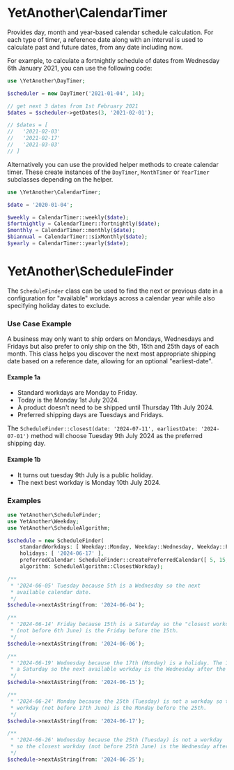 # YetAnother\CalendarTimer

Provides day, month and year-based calendar schedule
calculation. For each type of timer, a reference
date along with an interval is used to calculate past
and future dates, from any date including now.

For example, to calculate a fortnightly schedule of dates
from Wednesday 6th January 2021, you can use the following
code:

```php
use \YetAnother\DayTimer;

$scheduler = new DayTimer('2021-01-04', 14);

// get next 3 dates from 1st February 2021
$dates = $scheduler->getDates(3, '2021-02-01'); 

// $dates = [
//   '2021-02-03'
//   '2021-02-17'
//   '2021-03-03'
// ]
```

Alternatively you can use the provided helper methods to create 
calendar timer. These create instances of the `DayTimer`, `MonthTimer`
or `YearTimer` subclasses depending on the helper.

```php
use \YetAnother\CalendarTimer;

$date = '2020-01-04';

$weekly = CalendarTimer::weekly($date);
$fortnightly = CalendarTimer::fortnightly($date);
$monthly = CalendarTimer::monthly($date);
$biannual = CalendarTimer::sixMonthly($date);
$yearly = CalendarTimer::yearly($date);
```

# YetAnother\ScheduleFinder

The `ScheduleFinder` class can be used to find the next or previous
date in a configuration for "available" workdays across a calendar year
while also specifying holiday dates to exclude.

### Use Case Example

A business may only want to ship orders on Mondays, Wednesdays
and Fridays but also prefer to only ship on the 5th, 15th and 25th days of
each month. This class helps you discover the next most appropriate shipping
date based on a reference date, allowing for an optional "earliest-date".

#### Example 1a

- Standard workdays are Monday to Friday.
- Today is the Monday 1st July 2024.
- A product doesn't need to be shipped until Thursday 11th July 2024.
- Preferred shipping days are Tuesdays and Fridays.

The `ScheduleFinder::closest(date: '2024-07-11', earliestDate: '2024-07-01')`
method will choose Tuesday 9th July 2024 as the preferred shipping day.

#### Example 1b

- It turns out tuesday 9th July is a public holiday.
- The next best workday is Monday 10th July 2024.

### Examples

```php
use YetAnother\ScheduleFinder;
use YetAnother\Weekday;
use YetAnother\ScheduleAlgorithm;

$schedule = new ScheduleFinder(
    standardWorkdays: [ Weekday::Monday, Weekday::Wednesday, Weekday::Friday ],
    holidays: [ '2024-06-17' ],
    preferredCalendar: ScheduleFinder::createPreferredCalendar([ 5, 15, 25 ]),
    algorithm: ScheduleAlgorithm::ClosestWorkday);

/**
 * '2024-06-05' Tuesday because 5th is a Wednesday so the next
 * available calendar date.
 */
$schedule->nextAsString(from: '2024-06-04');

/**
 * '2024-06-14' Friday because 15th is a Saturday so the "closest workday"
 * (not before 6th June) is the Friday before the 15th.
 */
$schedule->nextAsString(from: '2024-06-06');

/**
 * '2024-06-19' Wednesday because the 17th (Monday) is a holiday. The 15th is
 * a Saturday so the next available workday is the Wednesday after the 17th. 
 */
$schedule->nextAsString(from: '2024-06-15');

/**
 * '2024-06-24' Monday because the 25th (Tuesday) is not a workday so the closest
 * workday (not before 17th June) is the Monday before the 25th.
 */
$schedule->nextAsString(from: '2024-06-17');

/**
 * '2024-06-26' Wednesday because the 25th (Tuesday) is not a workday
 * so the closest workday (not before 25th June) is the Wednesday after the 25th.
 */
$schedule->nextAsString(from: '2024-06-25');
```

